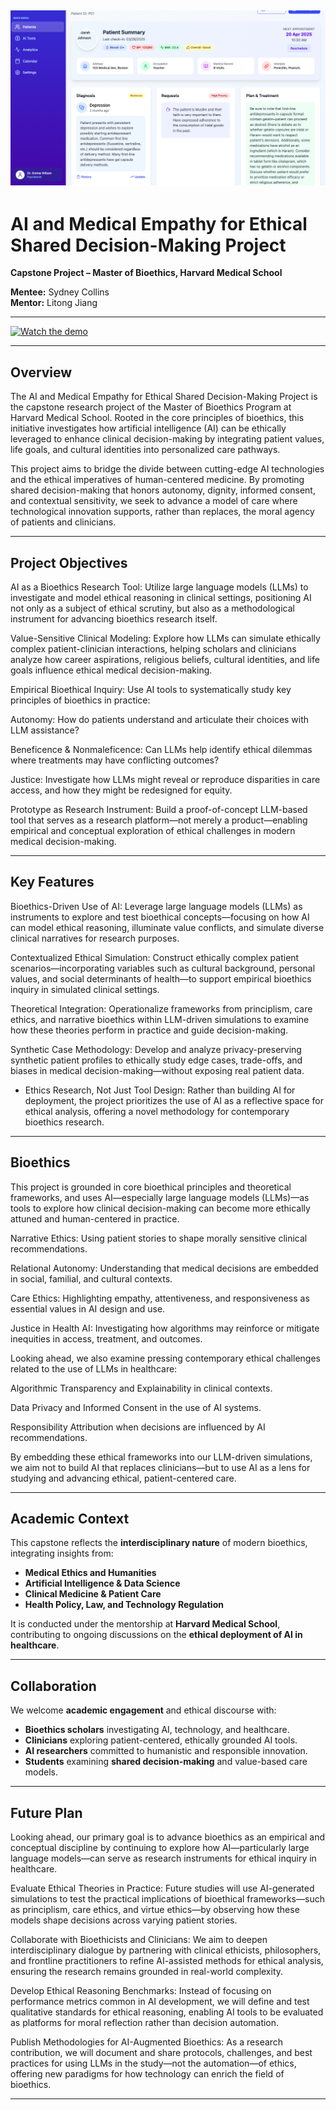 
![Dashboard Screenshot](assets/dashboard.png)
---

# AI and Medical Empathy for Ethical Shared Decision-Making Project
**Capstone Project – Master of Bioethics, Harvard Medical School**

**Mentee:** Sydney Collins  
**Mentor:** Litong Jiang

---
[![Watch the demo](https://img.youtube.com/vi/Mzvm_0DViNU/hqdefault.jpg)](https://www.youtube.com/watch?v=Mzvm_0DViNU)

---

## Overview

The AI and Medical Empathy for Ethical Shared Decision-Making Project is the capstone research project of the Master of Bioethics Program at Harvard Medical School. Rooted in the core principles of bioethics, this initiative investigates how artificial intelligence (AI) can be ethically leveraged to enhance clinical decision-making by integrating patient values, life goals, and cultural identities into personalized care pathways.

This project aims to bridge the divide between cutting-edge AI technologies and the ethical imperatives of human-centered medicine. By promoting shared decision-making that honors autonomy, dignity, informed consent, and contextual sensitivity, we seek to advance a model of care where technological innovation supports, rather than replaces, the moral agency of patients and clinicians.

---

## Project Objectives

AI as a Bioethics Research Tool: Utilize large language models (LLMs) to investigate and model ethical reasoning in clinical settings, positioning AI not only as a subject of ethical scrutiny, but also as a methodological instrument for advancing bioethics research itself.

Value-Sensitive Clinical Modeling: Explore how LLMs can simulate ethically complex patient-clinician interactions, helping scholars and clinicians analyze how career aspirations, religious beliefs, cultural identities, and life goals influence ethical medical decision-making.

Empirical Bioethical Inquiry: Use AI tools to systematically study key principles of bioethics in practice:

Autonomy: How do patients understand and articulate their choices with LLM assistance?

Beneficence & Nonmaleficence: Can LLMs help identify ethical dilemmas where treatments may have conflicting outcomes?

Justice: Investigate how LLMs might reveal or reproduce disparities in care access, and how they might be redesigned for equity.

Prototype as Research Instrument: Build a proof-of-concept LLM-based tool that serves as a research platform—not merely a product—enabling empirical and conceptual exploration of ethical challenges in modern medical decision-making.

---

## Key Features

Bioethics-Driven Use of AI: Leverage large language models (LLMs) as instruments to explore and test bioethical concepts—focusing on how AI can model ethical reasoning, illuminate value conflicts, and simulate diverse clinical narratives for research purposes.

Contextualized Ethical Simulation: Construct ethically complex patient scenarios—incorporating variables such as cultural background, personal values, and social determinants of health—to support empirical bioethics inquiry in simulated clinical settings.

Theoretical Integration: Operationalize frameworks from principlism, care ethics, and narrative bioethics within LLM-driven simulations to examine how these theories perform in practice and guide decision-making.

Synthetic Case Methodology: Develop and analyze privacy-preserving synthetic patient profiles to ethically study edge cases, trade-offs, and biases in medical decision-making—without exposing real patient data.

- Ethics Research, Not Just Tool Design: Rather than building AI for deployment, the project prioritizes the use of AI as a reflective space for ethical analysis, offering a novel methodology for contemporary bioethics research.
---

## Bioethics 
This project is grounded in core bioethical principles and theoretical frameworks, and uses AI—especially large language models (LLMs)—as tools to explore how clinical decision-making can become more ethically attuned and human-centered in practice.

Narrative Ethics: Using patient stories to shape morally sensitive clinical recommendations.

Relational Autonomy: Understanding that medical decisions are embedded in social, familial, and cultural contexts.

Care Ethics: Highlighting empathy, attentiveness, and responsiveness as essential values in AI design and use.

Justice in Health AI: Investigating how algorithms may reinforce or mitigate inequities in access, treatment, and outcomes.

Looking ahead, we also examine pressing contemporary ethical challenges related to the use of LLMs in healthcare:

Algorithmic Transparency and Explainability in clinical contexts.

Data Privacy and Informed Consent in the use of AI systems.

Responsibility Attribution when decisions are influenced by AI recommendations.

By embedding these ethical frameworks into our LLM-driven simulations, we aim not to build AI that replaces clinicians—but to use AI as a lens for studying and advancing ethical, patient-centered care.

---

## Academic Context

This capstone reflects the **interdisciplinary nature** of modern bioethics, integrating insights from:

- **Medical Ethics and Humanities**
- **Artificial Intelligence & Data Science**
- **Clinical Medicine & Patient Care**
- **Health Policy, Law, and Technology Regulation**

It is conducted under the mentorship at **Harvard Medical School**, contributing to ongoing discussions on the **ethical deployment of AI in healthcare**.

---

## Collaboration

We welcome **academic engagement** and ethical discourse with:

- **Bioethics scholars** investigating AI, technology, and healthcare.
- **Clinicians** exploring patient-centered, ethically grounded AI tools.
- **AI researchers** committed to humanistic and responsible innovation.
- **Students** examining **shared decision-making** and value-based care models.

---

## Future Plan
Looking ahead, our primary goal is to advance bioethics as an empirical and conceptual discipline by continuing to explore how AI—particularly large language models—can serve as research instruments for ethical inquiry in healthcare.

Evaluate Ethical Theories in Practice: Future studies will use AI-generated simulations to test the practical implications of bioethical frameworks—such as principlism, care ethics, and virtue ethics—by observing how these models shape decisions across varying patient stories.

Collaborate with Bioethicists and Clinicians: We aim to deepen interdisciplinary dialogue by partnering with clinical ethicists, philosophers, and frontline practitioners to refine AI-assisted methods for ethical analysis, ensuring the research remains grounded in real-world complexity.

Develop Ethical Reasoning Benchmarks: Instead of focusing on performance metrics common in AI development, we will define and test qualitative standards for ethical reasoning, enabling AI tools to be evaluated as platforms for moral reflection rather than decision automation.

Publish Methodologies for AI-Augmented Bioethics: As a research contribution, we will document and share protocols, challenges, and best practices for using LLMs in the study—not the automation—of ethics, offering new paradigms for how technology can enrich the field of bioethics.

---

